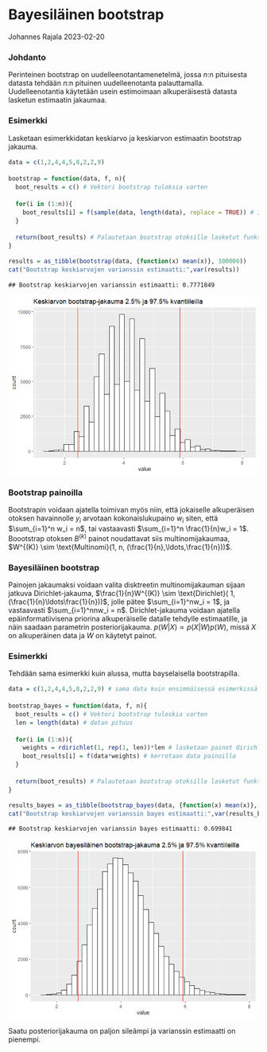 Bayesiläinen bootstrap
================
Johannes Rajala
2023-02-20

### Johdanto

Perinteinen bootstrap on uudelleenotantamenetelmä, jossa $n$:n
pituisesta datasta tehdään $n$:n pituinen uudelleenotanta palauttamalla.
Uudelleenotantia käytetään usein estimoimaan alkuperäisestä datasta
lasketun estimaatin jakaumaa.

### Esimerkki

Lasketaan esimerkkidatan keskiarvo ja keskiarvon estimaatin bootstrap
jakauma.

``` r
data = c(1,2,4,4,5,8,2,2,9)

bootstrap = function(data, f, n){
  boot_results = c() # Vektori bootstrap tuloksia varten
  
  for(i in (1:n)){
    boot_results[i] = f(sample(data, length(data), replace = TRUE)) # Iteroidaan n kertaa ja lasketaan joka kerta funktion arvo bootstrap otokselle 
  }
  
  return(boot_results) # Palautetaan bootstrap otoksille lasketut funktion arvot 
}
```

``` r
results = as_tibble(bootstrap(data, {function(x) mean(x)}, 100000))
cat("Bootstrap keskiarvojen varianssin estimaatti:",var(results))
```

    ## Bootstrap keskiarvojen varianssin estimaatti: 0.7771849

![](Bayesian-bootstrap_files/figure-gfm/unnamed-chunk-3-1.png)<!-- -->

### Bootstrap painoilla

Bootstrapin voidaan ajatella toimivan myös niin, että jokaiselle
alkuperäisen otoksen havainnolle $y_i$ arvotaan kokonaislukupaino $w_i$
siten, että $\sum_{i=1}^n w_i = n$, tai vastaavasti
$\sum_{i=1}^n \frac{1}{n}w_i = 1$. Boootstrap otoksen $B^{(k)}$ painot
noudattavat siis multinomijakaumaa,
$W^{(K)} \sim \text{Multinomi}(1, n, (\frac{1}{n},\ldots,\frac{1}{n}))$.

### Bayesiläinen bootstrap

Painojen jakaumaksi voidaan valita disktreetin multinomijakauman sijaan
jatkuva Dirichlet-jakauma,
$\frac{1}{n}W^{(K)} \sim \text{Dirichlet}( 1, (\frac{1}{n}\ldots\frac{1}{n}))$,
jolle pätee $\sum_{i=1}^nw_i = 1$, ja vastaavasti
$\sum_{i=1}^nnw_i = n$. Dirichlet-jakauma voidaan ajatella
epäinformatiivisena priorina alkuperäiselle datalle tehdylle
estimaatille, ja näin saadaan parametrin posteriorijakauma.
$p(W|X) \propto p(X|W)p(W)$, missä $X$ on alkuperäinen data ja $W$ on
käytetyt painot.

### Esimerkki

Tehdään sama esimerkki kuin alussa, mutta bayselaisella bootstrapilla.

``` r
data = c(1,2,4,4,5,8,2,2,9) # sama data kuin ensimmäisessä esimerkissä

bootstrap_bayes = function(data, f, n){
  boot_results = c() # Vektori bootstrap tuloskia varten
  len = length(data) # datan pituus
  
  for(i in (1:n)){
    weights = rdirichlet(1, rep(1, len))*len # lasketaan painot dirichlet jakaumasta
    boot_results[i] = f(data*weights) # kerrotaan data painoilla
  }
  
  return(boot_results) # Palautetaan bootstrap otoksille lasketut funktion arvot 
}
```

``` r
results_bayes = as_tibble(bootstrap_bayes(data, {function(x) mean(x)}, 100000))
cat("Bootstrap keskiarvojen varianssin bayes estimaatti:",var(results_bayes))
```

    ## Bootstrap keskiarvojen varianssin bayes estimaatti: 0.699841

![](Bayesian-bootstrap_files/figure-gfm/unnamed-chunk-6-1.png)<!-- -->

Saatu posteriorijakauma on paljon sileämpi ja varianssin estimaatti on
pienempi.
